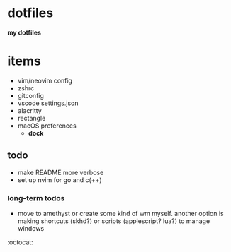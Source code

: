 # dotfiles
**my dotfiles**



# items
- vim/neovim config
- zshrc
- gitconfig
- vscode settings.json
- alacritty
- rectangle
- macOS preferences
  - **dock**



## todo
- make README more verbose
- set up nvim for go and c(++)



### long-term todos
- move to amethyst or create some kind of wm myself. another option is making shortcuts (skhd?) or scripts (applescript? lua?) to manage windows


:octocat:
